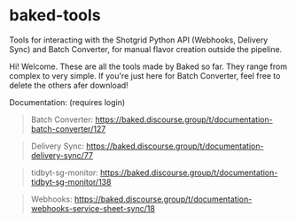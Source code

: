 # baked-tools
Tools for interacting with the Shotgrid Python API (Webhooks, Delivery Sync) and Batch Converter, for manual flavor creation outside the pipeline.

Hi! Welcome. These are all the tools made by Baked so far. They range from complex to very simple. 
If you're just here for Batch Converter, feel free to delete the others afer download!

Documentation: (requires login)
>Batch Converter: https://baked.discourse.group/t/documentation-batch-converter/127

>Delivery Sync: https://baked.discourse.group/t/documentation-delivery-sync/77

>tidbyt-sg-monitor: https://baked.discourse.group/t/documentation-tidbyt-sg-monitor/138

>Webhooks: https://baked.discourse.group/t/documentation-webhooks-service-sheet-sync/18